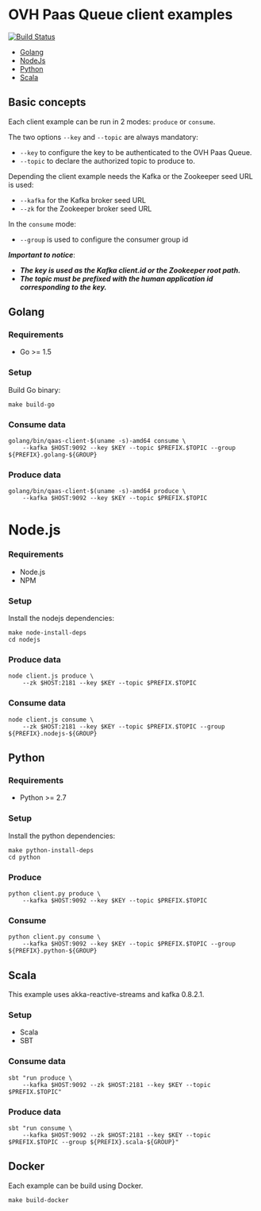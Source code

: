 # OVH Paas Queue client examples

[![Build Status](https://travis-ci.org/runabove/queue-examples.svg?branch=master)](https://travis-ci.org/runabove/queue-examples)

* [Golang](golang)
* [NodeJs](nodejs)
* [Python](python)
* [Scala](scala_kafka_0.8.2)

## Basic concepts

Each client example can be run in 2 modes: `produce` or `consume`.

The two options `--key` and `--topic` are always mandatory:

- `--key` to configure the key to be authenticated to the OVH Paas Queue.
- `--topic` to declare the authorized topic to produce to.

Depending the client example needs the Kafka or the Zookeeper seed URL is used:

- `--kafka` for the Kafka broker seed URL
- `--zk` for the Zookeeper broker seed URL

In the `consume` mode:

- `--group` is used to configure the consumer group id

***Important to notice***:
- ***The key is used as the Kafka client.id or the Zookeeper root path.***
- ***The topic must be prefixed with the human application id corresponding to the key.***

## Golang

### Requirements

* Go >= 1.5

### Setup

Build Go binary:

    make build-go

### Consume data

    golang/bin/qaas-client-$(uname -s)-amd64 consume \
        --kafka $HOST:9092 --key $KEY --topic $PREFIX.$TOPIC --group ${PREFIX}.golang-${GROUP}

### Produce data

    golang/bin/qaas-client-$(uname -s)-amd64 produce \
        --kafka $HOST:9092 --key $KEY --topic $PREFIX.$TOPIC

# Node.js

### Requirements

* Node.js
* NPM

### Setup

Install the nodejs dependencies:

    make node-install-deps
    cd nodejs

### Produce data

    node client.js produce \
        --zk $HOST:2181 --key $KEY --topic $PREFIX.$TOPIC

### Consume data

    node client.js consume \
        --zk $HOST:2181 --key $KEY --topic $PREFIX.$TOPIC --group ${PREFIX}.nodejs-${GROUP}

## Python

### Requirements

* Python >= 2.7

### Setup

Install the python dependencies:

    make python-install-deps
    cd python

### Produce

    python client.py produce \
        --kafka $HOST:9092 --key $KEY --topic $PREFIX.$TOPIC

### Consume

    python client.py consume \
        --kafka $HOST:9092 --key $KEY --topic $PREFIX.$TOPIC --group ${PREFIX}.python-${GROUP}

## Scala

This example uses akka-reactive-streams and kafka 0.8.2.1.

### Setup

* Scala
* SBT

### Consume data

    sbt "run produce \
        --kafka $HOST:9092 --zk $HOST:2181 --key $KEY --topic $PREFIX.$TOPIC"

### Produce data

    sbt "run consume \
        --kafka $HOST:9092 --zk $HOST:2181 --key $KEY --topic $PREFIX.$TOPIC --group ${PREFIX}.scala-${GROUP}"


## Docker

Each example can be build using Docker.

    make build-docker
